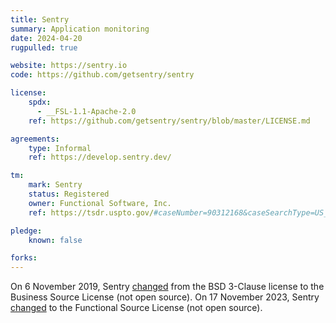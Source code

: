 ```yaml
---
title: Sentry
summary: Application monitoring
date: 2024-04-20
rugpulled: true

website: https://sentry.io
code: https://github.com/getsentry/sentry

license:
    spdx:
      - __FSL-1.1-Apache-2.0
    ref: https://github.com/getsentry/sentry/blob/master/LICENSE.md

agreements:
    type: Informal
    ref: https://develop.sentry.dev/

tm:
    mark: Sentry
    status: Registered
    owner: Functional Software, Inc.
    ref: https://tsdr.uspto.gov/#caseNumber=90312168&caseSearchType=US_APPLICATION&caseType=DEFAULT&searchType=statusSearch

pledge:
    known: false

forks:
---
```

On 6 November 2019, Sentry [changed](https://blog.sentry.io/relicensing-sentry/) from the BSD 3-Clause license to the Business Source License (not open source).
On 17 November 2023, Sentry [changed](https://blog.sentry.io/introducing-the-functional-source-license-freedom-without-free-riding/) to the Functional Source License (not open source).
